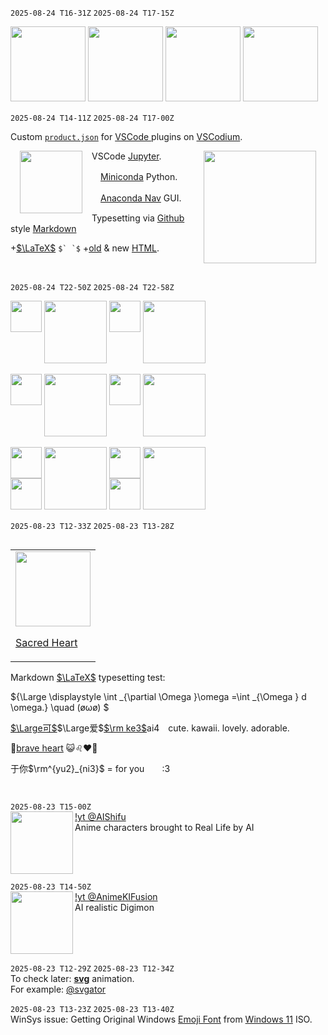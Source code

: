 `2025-08-24 T16-31Z` `2025-08-24 T17-15Z` 

[<img height=120 src="https://external-preview.redd.it/one-rock-at-a-time-v0-enUybTAweWl4eWtmMRSIXRQ_2QFwKRBPWbFjJY1LZmhbJ9hIdZOKhEC00-Mi.png?format=pjpg&auto=webp&s=52d6c5b8dceb9bd166eaa53d4b54cbff71073e20">](https://redlib.catsarch.com/r/oddlysatisfying/comments/1myvfw6/one_rock_at_a_time/)
[<img height=120 src=https://redlib.perennialte.ch/img/vfivkz8s69df1.jpeg>](https://redlib.catsarch.com/r/femboymemes/comments/1mi2yop/3/)
[<img height=120 src=https://redlib.perennialte.ch/img/a3v4xz1wcd8b1.jpg>](https://redlib.catsarch.com/r/femboymemes/comments/14ji7t6/he_motivates_me_working_out_again_c/)
[<img height=120 src=https://i.4pcdn.org/pol/1754412145175238.jpg>](https://www.librarything.com/topic/371054)

`2025-08-24 T14-11Z` `2025-08-24 T17-00Z`   

Custom [`product.json`](https://github.com/OliverKeefe/vscode-extensions-in-vscodium?tab=readme-ov-file#howto-vscode-marketplace) for [VSCode ](https://marketplace.visualstudio.com/VSCode) plugins on [VSCodium](https://vscodium.com/).

[<img src=https://i.4pcdn.org/pol/1756038322592773s.jpg hspace=15 height=180 align=right>](https://4plebs.org/pol/thread/513861368 "Is travel good for you?")

[<img height=100 align=left hspace=15 src=https://i.ytimg.com/vi/suAkMeWJ1yE/hqdefault.jpg>](https://www.youtube.com/watch?v=suAkMeWJ1yE&list=UULPs5Y5_7XK8HLDX0SLNwkd3w "Getting started with Jupyter notebooks in VSCode")

VSCode [Jupyter](https://marketplace.visualstudio.com/items?itemName=ms-toolsai.jupyter).  

　[Miniconda](https://www.anaconda.com/docs/getting-started/miniconda/main) Python.  

　[Anaconda Nav](https://www.anaconda.com/docs/tools/anaconda-navigator/install) GUI.

Typesetting via [Github](https://gist.github.com/jonschlinkert/5854601) style [Markdown](https://daringfireball.net/projects/markdown/syntax)

+[$`\LaTeX`$&NoBreak;](https://katex.org/docs/supported.html) ``$` `$`` +[old](https://developer.mozilla.org/en-US/docs/Web/HTML/Reference/Elements) & new [HTML](https://www.w3.org/TR/2014/REC-html5-20141028/obsolete.html).

<br clear=0>

`2025-08-24 T22-50Z` `2025-08-24 T22-58Z`  

[<img height=50 align=top src="https://pbs.twimg.com/profile_images/1627039424470196224/_IJn4HMW_bigger.jpg">](https://xcancel.com/tiyoura_tiyomi) 
[<img height=100 src="https://i.ytimg.com/vi/26XoN5nK5-M/hqdefault.jpg">](https://www.youtube.com/watch?v=26XoN5nK5-M&list=PLvD6iBikOxV2QO5wmxiJqG24f8TXwbNCi)
[<img height=50 align=top src="https://yt3.ggpht.com/KrBEmrDqYuT7faVzrJ43vkeB3LFzzOI5-JNc7gMeDMjdL2284jMzF4b4rCYt_OwncEIMEdCwWKM=s88-c-k-c0x00ffffff-no-rj
">](https://xcancel.com/tiyoura_tiyomi) 
[<img height=100 src="https://i.ytimg.com/vi/RHn_80-4qpw/hqdefault.jpg">](https://www.youtube.com/watch?v=RHn_80-4qpw&list=UULPeC7KdN7PXits1YItdIqkiQ)


[<img height=50 align=top src="https://pbs.twimg.com/profile_images/1933541073902841864/a3MXW9s7_bigger.jpg">](https://xcancel.com/_YuNiofficial_) [<img height=100 src="https://i.ytimg.com/vi/GdAhDVOYUmY/hqdefault.jpg">](https://www.youtube.com/watch?v=GdAhDVOYUmY&list=PLjGAXih5gQmHavTwLCBjCJRCi-a6Z4TG_)
[<img height=50 align=top src="https://pbs.twimg.com/profile_images/1774521397173448704/4538sb4__bigger.jpg">](https://xcancel.com/inugamikorone/) [<img height=100 src="https://i.ytimg.com/vi/JawoCT3nDQ0/hqdefault.jpg">](https://www.youtube.com/watch?v=JawoCT3nDQ0&list=PLI3I4eCwIlMiUDPebeFM5efCZQ26nKMEE)

<ruby><img height=50 src=https://pbs.twimg.com/profile_images/1907665751286362113/ShEv6s3m_bigger.jpg><rt><img height=50 src=https://about.x.com/content/dam/about-twitter/x/large-x-logo.png.twimg.1920.png></rt></ruby>
[<img height=100 src="https://pbs.twimg.com/media/GzIQ4v4awAAORFD.jpg?name=orig">](https://xcancel.com/pipkinpippa/status/1959647374227444163)
<ruby><img height=50 src=https://pbs.twimg.com/profile_images/1953920118158696448/59Mh1xh9_bigger.jpg><rt><img height=50 src=https://about.x.com/content/dam/about-twitter/x/large-x-logo.png.twimg.1920.png></rt></ruby>
[<img height=100 src="https://pbs.twimg.com/media/GzI9vkrWYAAZLTm.jpg?name=small&format=webp">](https://xcancel.com/busujimabibi/status/1959696680829260195)

`2025-08-23 T12-33Z` `2025-08-23 T13-28Z`   

<table align=left><td>

<img width=120 src=https://upload.wikimedia.org/wikipedia/commons/thumb/4/4f/SacredHeartBatoni.jpg/500px-SacredHeartBatoni.jpg>   

[Sacred Heart](https://en.wikipedia.org/wiki/Sacred_Heart_of_Jesus_(Batoni))

</td></table>


Markdown [$`\LaTeX`$&NoBreak;](https://katex.org/docs/supported.html) typesetting test:

$`{\Large \displaystyle \int _{\partial \Omega }\omega =\int _{\Omega } d \omega.} \quad (øωø) `$

<!--$$\tag*{ (øωø) :3} \begin{equation} {\Large \displaystyle \int _{\partial \Omega }\omega =\int _{\Omega } d \omega \,.} \end{equation}$$-->


[$`\Large可`$&NoBreak;]()$`\Large爱`$[$`\rm ke3`$&NoBreak;]()ai4　cute. kawaii. lovely. adorable.  

🎵[brave heart](https://www.youtube.com/watch_videos?video_ids=JawoCT3nDQ0,ksI6j4TWRu4,4aJYDRSw9YY,b0pbZ7ZS1-U,xeedIX8yQ6A,7lGCCiqLtnY,8Av0NPvYdAs,rS4SX0X9GD0,3E2d20SAD4Y,BPY03wVDkqg,muSMB7-HbnA&,31HlX_pV6Ek,w2BRM44B8tE,Yk2q-MTlKDc,52BFZfTsLto,40ifTcprbpc,RDkbp9J2adWYc,wDLyMl3zUdg) 😺♌❤️‍🔥

于你$`\rm^{yu2}_{ni3}`$ = for you　　:3

<br clear=all>


`2025-08-23 T15-00Z`   
<img src=https://i.ytimg.com/vi/7snVVx5RmM8/hqdefault.jpg height=100 align=left> [!yt @AIShifu](https://www.youtube.com/watch?v=7snVVx5RmM8&list=UUiC5f73gnG-kWuI9WR-YGUw&index=1)  
 Anime characters brought to Real Life by AI
<br clear=all>

`2025-08-23 T14-50Z`  
<img src=https://i.ytimg.com/vi/uXciYRNYwKI/hqdefault.jpg height=100 align=left> [!yt @AnimeKIFusion](https://www.youtube.com/watch?v=uXciYRNYwKI&list=UULFkGmrLRbXTDMnDKttMhG9mg&index=1)   
AI realistic Digimon
<br clear=all>

`2025-08-23 T12-29Z` `2025-08-23 T12-34Z`    
To check later: **[svg](https://duckduckgo.com/?q=animated+svg&ia=web)** animation.   
For example: [@svgator](https://www.svgator.com/blog/cool-svg-animation-examples-to-inspire/#simple-svg-animation-examples)


`2025-08-23 T13-23Z` `2025-08-23 T13-40Z`    
WinSys issue: Getting Original Windows [Emoji Font](https://github.com/jjjuk/emoji-win?tab=readme-ov-file#-getting-original-windows-emoji-font-optional) from [Windows 11](https://www.microsoft.com/en-us/software-download/windows11) ISO.
<!--[Restore Default Fonts](https://woshub.com/how-to-restore-default-fonts-in-windows-8-1/
)-->

